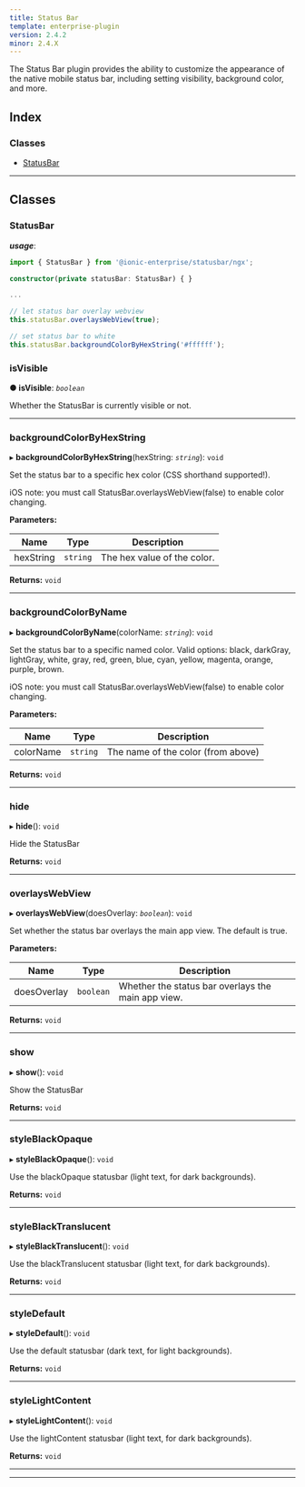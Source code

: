 ```yaml
---
title: Status Bar
template: enterprise-plugin
version: 2.4.2
minor: 2.4.X
---
```


The Status Bar plugin provides the ability to customize the appearance of the native mobile status bar, including setting visibility, background color, and more.

<native-ent-install plugin-id="statusbar" variables=""></native-ent-install>

## Index

### Classes

* [StatusBar](#statusbar)

* * *

## Classes

<a id="statusbar"></a>

### StatusBar

***usage***:

```typescript
import { StatusBar } from '@ionic-enterprise/statusbar/ngx';

constructor(private statusBar: StatusBar) { }

...

// let status bar overlay webview
this.statusBar.overlaysWebView(true);

// set status bar to white
this.statusBar.backgroundColorByHexString('#ffffff');
```

<a id="statusbar.isvisible"></a>

### isVisible

**● isVisible**: *`boolean`*

Whether the StatusBar is currently visible or not.

* * *

<a id="statusbar.backgroundcolorbyhexstring"></a>

### backgroundColorByHexString

▸ **backgroundColorByHexString**(hexString: *`string`*): `void`

Set the status bar to a specific hex color (CSS shorthand supported!).

iOS note: you must call StatusBar.overlaysWebView(false) to enable color changing.

**Parameters:**

| Name      | Type     | Description                 |
| --------- | -------- | --------------------------- |
| hexString | `string` | The hex value of the color. |


**Returns:** `void`

* * *

<a id="statusbar.backgroundcolorbyname"></a>

### backgroundColorByName

▸ **backgroundColorByName**(colorName: *`string`*): `void`

Set the status bar to a specific named color. Valid options: black, darkGray, lightGray, white, gray, red, green, blue, cyan, yellow, magenta, orange, purple, brown.

iOS note: you must call StatusBar.overlaysWebView(false) to enable color changing.

**Parameters:**

| Name      | Type     | Description                        |
| --------- | -------- | ---------------------------------- |
| colorName | `string` | The name of the color (from above) |


**Returns:** `void`

* * *

<a id="statusbar.hide"></a>

### hide

▸ **hide**(): `void`

Hide the StatusBar

**Returns:** `void`

* * *

<a id="statusbar.overlayswebview"></a>

### overlaysWebView

▸ **overlaysWebView**(doesOverlay: *`boolean`*): `void`

Set whether the status bar overlays the main app view. The default is true.

**Parameters:**

| Name        | Type      | Description                                        |
| ----------- | --------- | -------------------------------------------------- |
| doesOverlay | `boolean` | Whether the status bar overlays the main app view. |


**Returns:** `void`

* * *

<a id="statusbar.show"></a>

### show

▸ **show**(): `void`

Show the StatusBar

**Returns:** `void`

* * *

<a id="statusbar.styleblackopaque"></a>

### styleBlackOpaque

▸ **styleBlackOpaque**(): `void`

Use the blackOpaque statusbar (light text, for dark backgrounds).

**Returns:** `void`

* * *

<a id="statusbar.styleblacktranslucent"></a>

### styleBlackTranslucent

▸ **styleBlackTranslucent**(): `void`

Use the blackTranslucent statusbar (light text, for dark backgrounds).

**Returns:** `void`

* * *

<a id="statusbar.styledefault"></a>

### styleDefault

▸ **styleDefault**(): `void`

Use the default statusbar (dark text, for light backgrounds).

**Returns:** `void`

* * *

<a id="statusbar.stylelightcontent"></a>

### styleLightContent

▸ **styleLightContent**(): `void`

Use the lightContent statusbar (light text, for dark backgrounds).

**Returns:** `void`

* * *

* * *